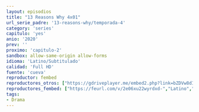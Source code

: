 ```yaml
---
layout: episodios
title: "13 Reasons Why 4x01"
url_serie_padre: '13-reasons-why/temporada-4'
category: 'series'
capitulo: 'yes'
anio: '2020'
prev: ''
proximo: 'capitulo-2'
sandbox: allow-same-origin allow-forms
idioma: 'Latino/Subtitulado'
calidad: 'Full HD'
fuente: 'cueva'
reproductor: fembed
reproductores_otros: ["https://gdriveplayer.me/embed2.php?link=bZDVw8dI4dXd9sFI16s5Owwh7ZUy%252BXeZWnYMz40Er08u694ypXvNU8XR1yM65x8gc1WccwYSBHiihGGFfZLi3be2TQgDtX5f%252FqZ%252Bdm6iwVdWfUSgftjB2UOqredCpZgBMH3nS2chlDusuS0OweJKCU4DUAnq5LFtxqGDnuKot6WWEYr2eH156gAfR1lZQCZ0PkYI6W2ZuJOok2pRt2AUWB","Latino","https://gdriveplayer.me/embed2.php?link=6T8IH4FqPUR%252Fy%252B7gonim6wIS718E2NHXosRgGL7Gc%252BX8w6yyOcgfThMRLh%252BKuVeBcVVpQ1pEhqlQlLsNW%252B8uSjAUXGi6QV6d5uGp1pVjtYcoIf9ZCHFbwtInYM6sEj7ljKuCbZB0%252BPgeAIEf0RY3q33xOGqDcuGVWzQzKuC58WfCCEYqmZGbIrUpPGhOg7RYQxxI5ick6MZUHJ9a98wyff","Latino","https://mstream.press/s1dwx7sqiao6","Latino","https://gdriveplayer.me/embed2.php?link=MoPzZLSEGGW0MjRTg78LnAigVx6l7wK4L1hqwRcjzhUT3vQDieNqdJkvLvLkAE%252Bi%252BA4Iwvzk5ODCT1gm%252FXqHRwvyD%252FFLgi2dPaXcKbO9taAcxIhQwKGx3bzxDe7EzHyb%252FV8TdQ6VSWVEJyxR0N5gA%252BmIuyJGnbCSAw87FmllZtR%252BJEnaoQSJVNKRVZ5gOHvjoqC7SGZfwvjRr82YtlozGi","Subtitulado","https://gdriveplayer.me/embed2.php?link=qrlekEGercvyGGKD8gebMgIbShGwjSSLYdOuzJzbAQJDkR3Gg1RAHfhVYijgv3vfWHzfCKOGbHIlvl174PBd%252FFqx%252BzRzjBgBElnMYkkTXkv4U9KghnNKiI1BQAgYkUHBAmPKT2sNCBysvHCPwKU8OCo2912IXt2SMtvoVa9wR6uVNKEJydPmjVbbZKL%252BLths2GoWbTuzALhYovcipiVBXF","Subtitulado","https://mstream.fun/10u9wcmoh00u","Subtitulado"]
reproductores_fembed: ["https://feurl.com/v/2e06xu22wyrdxd-","Latino","https://feurl.com/v/44m30izzx4ddj04","Latino","https://feurl.com/v/d-4j5axx-ql8rrw","Subtitulado","https://feurl.com/v/wg8pybnnl64653y","Subtitulado"]
tags:
- Drama
---
```












